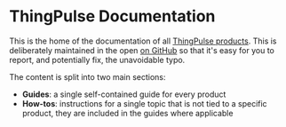 # ThingPulse Documentation

This is the home of the documentation of all [ThingPulse products](https://thingpulse.com/shop/). This is 
deliberately maintained in the open [on GitHub](https://github.com/thingpulse/docs/) so that it's easy for you to 
report, and potentially fix, the unavoidable typo.

The content is split into two main sections:

- **Guides**: a single self-contained guide for every product
- **How-tos**: instructions for a single topic that is not tied to a specific product, they are included in the guides 
where applicable

